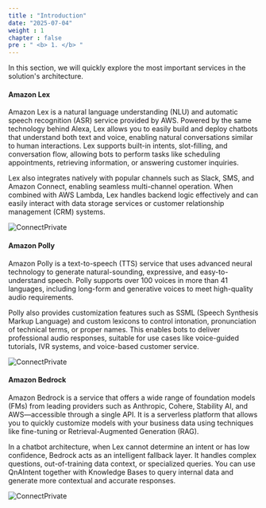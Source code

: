 ```yaml
---
title : "Introduction"
date: "2025-07-04" 
weight : 1 
chapter : false
pre : " <b> 1. </b> "
---
```

In this section, we will quickly explore the most important services in the solution's architecture.

#### Amazon Lex

Amazon Lex is a natural language understanding (NLU) and automatic speech recognition (ASR) service provided by AWS. Powered by the same technology behind Alexa, Lex allows you to easily build and deploy chatbots that understand both text and voice, enabling natural conversations similar to human interactions. Lex supports built-in intents, slot-filling, and conversation flow, allowing bots to perform tasks like scheduling appointments, retrieving information, or answering customer inquiries.

Lex also integrates natively with popular channels such as Slack, SMS, and Amazon Connect, enabling seamless multi-channel operation. When combined with AWS Lambda, Lex handles backend logic effectively and can easily interact with data storage services or customer relationship management (CRM) systems.

![ConnectPrivate](/lexbot/images/1.intro/lex.png) 

#### Amazon Polly

Amazon Polly is a text-to-speech (TTS) service that uses advanced neural technology to generate natural-sounding, expressive, and easy-to-understand speech. Polly supports over 100 voices in more than 41 languages, including long-form and generative voices to meet high-quality audio requirements.

Polly also provides customization features such as SSML (Speech Synthesis Markup Language) and custom lexicons to control intonation, pronunciation of technical terms, or proper names. This enables bots to deliver professional audio responses, suitable for use cases like voice-guided tutorials, IVR systems, and voice-based customer service.

![ConnectPrivate](/lexbot/images/1.intro/polly.png) 

#### Amazon Bedrock

Amazon Bedrock is a service that offers a wide range of foundation models (FMs) from leading providers such as Anthropic, Cohere, Stability AI, and AWS—accessible through a single API. It is a serverless platform that allows you to quickly customize models with your business data using techniques like fine-tuning or Retrieval-Augmented Generation (RAG).

In a chatbot architecture, when Lex cannot determine an intent or has low confidence, Bedrock acts as an intelligent fallback layer. It handles complex questions, out-of-training data context, or specialized queries. You can use QnAIntent together with Knowledge Bases to query internal data and generate more contextual and accurate responses.

![ConnectPrivate](/lexbot/images/1.intro/bedrock.png) 

